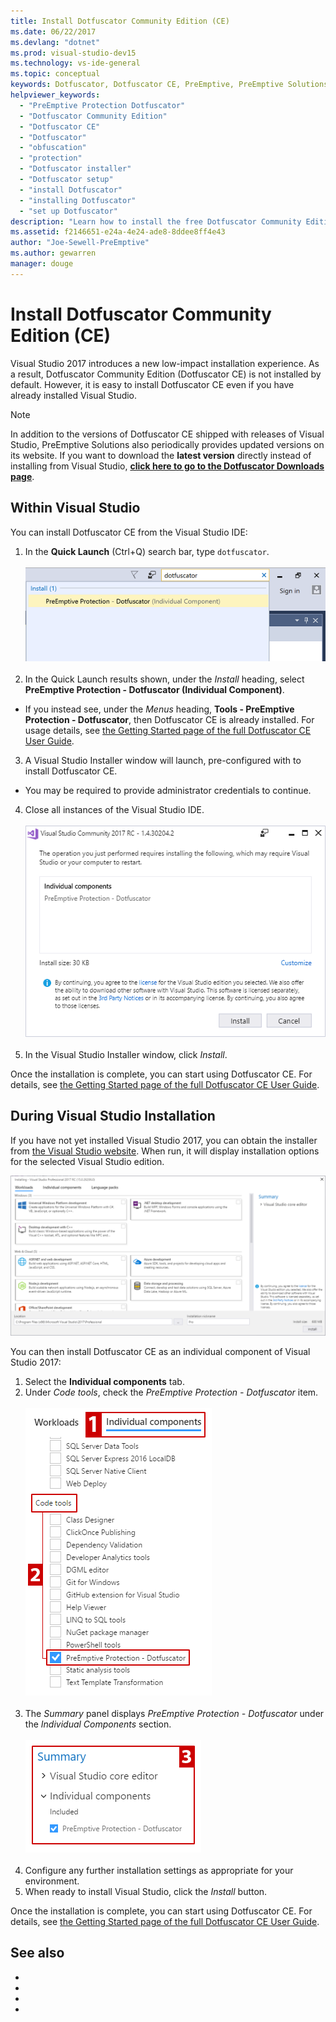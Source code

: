 ```yaml
---
title: Install Dotfuscator Community Edition (CE)
ms.date: 06/22/2017
ms.devlang: "dotnet"
ms.prod: visual-studio-dev15
ms.technology: vs-ide-general
ms.topic: conceptual
keywords: Dotfuscator, Dotfuscator CE, PreEmptive, PreEmptive Solutions, PreEmptive Protection, protection, community edition, obfuscation, .NET, free, Visual Studio 2017, install
helpviewer_keywords:
  - "PreEmptive Protection Dotfuscator"
  - "Dotfuscator Community Edition"
  - "Dotfuscator CE"
  - "Dotfuscator"
  - "obfuscation"
  - "protection"
  - "Dotfuscator installer"
  - "Dotfuscator setup"
  - "install Dotfuscator"
  - "installing Dotfuscator"
  - "set up Dotfuscator"
description: "Learn how to install the free Dotfuscator Community Edition included in Visual Studio 2017."
ms.assetid: f2146651-e24a-4e24-ade8-8ddee8ff4e43
author: "Joe-Sewell-PreEmptive"
ms.author: gewarren
manager: douge
---
```

# Install Dotfuscator Community Edition (CE)

Visual Studio 2017 introduces a new low-impact installation experience.
As a result, Dotfuscator Community Edition (Dotfuscator CE) is not installed by default.
However, it is easy to install Dotfuscator CE even if you have already installed Visual Studio.

> [!NOTE]
> In addition to the versions of Dotfuscator CE shipped with releases of Visual Studio,
> PreEmptive Solutions also periodically provides updated versions on its website.
> If you want to download the **latest version** directly instead of installing from Visual Studio,
> **[click here to go to the Dotfuscator Downloads page][download]**.

## Within Visual Studio

You can install Dotfuscator CE from the Visual Studio IDE:

1. In the **Quick Launch** (Ctrl+Q) search bar, type `dotfuscator`. <br/> <br/> ![Quick Launch](media/install_from_vs_12.png) <br/> <br/>
2. In the Quick Launch results shown, under the *Install* heading, select **PreEmptive Protection - Dotfuscator (Individual Component)**.
  * If you instead see, under the *Menus* heading, **Tools - PreEmptive Protection - Dotfuscator**, then Dotfuscator CE is already installed. For usage details, see [the Getting Started page of the full Dotfuscator CE User Guide][get-started].
3. A Visual Studio Installer window will launch, pre-configured with to install Dotfuscator CE.
  * You may be required to provide administrator credentials to continue.
4. Close all instances of the Visual Studio IDE. <br/> <br/> ![Click Install](media/install_from_vs_345.png) <br/> <br/>
5. In the Visual Studio Installer window, click *Install*.

Once the installation is complete, you can start using Dotfuscator CE. For details, see [the Getting Started page of the full Dotfuscator CE User Guide][get-started].

## During Visual Studio Installation

If you have not yet installed Visual Studio 2017, you can obtain the installer from [the Visual Studio website][2017-install].
When run, it will display installation options for the selected Visual Studio edition.

![Install options](media/install_ui.png)

You can then install Dotfuscator CE as an individual component of Visual Studio 2017:

1. Select the **Individual components** tab.
2. Under *Code tools*, check the *PreEmptive Protection - Dotfuscator* item.<br/> <br/> ![Individual components](media/install_individually_12.png) <br/> <br/>
3. The *Summary* panel displays *PreEmptive Protection - Dotfuscator* under the *Individual Components* section. <br/> <br/> ![Summary pane](media/install_individually_3.png) <br/> <br/>
4. Configure any further installation settings as appropriate for your environment.
5. When ready to install Visual Studio, click the *Install* button.

Once the installation is complete, you can start using Dotfuscator CE. For details, see [the Getting Started page of the full Dotfuscator CE User Guide][get-started].

## See also

[This topic in the full Dotfuscator CE User Guide]: https://www.preemptive.com/dotfuscator/ce/docs/help/

<!-- Copyright © 2017 PreEmptive Solutions, LLC -->

- [2017-install]: https://www.visualstudio.com/downloads/#vs-2017
- [get-started]: https://www.preemptive.com/dotfuscator/ce/docs/help/gui_getstarted.html

- [download]: https://www.preemptive.com/products/dotfuscator/downloads

- [full]: https://www.preemptive.com/dotfuscator/ce/docs/help/intro_install.html